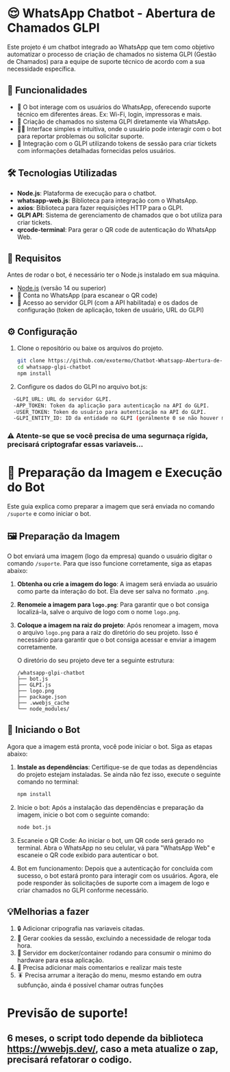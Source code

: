 # 😌 WhatsApp Chatbot - Abertura de Chamados GLPI

Este projeto é um chatbot integrado ao WhatsApp que tem como objetivo automatizar o processo de criação de chamados no sistema GLPI (Gestão de Chamados) para a equipe de suporte técnico de acordo com a sua necessidade específica.

## 🔧 Funcionalidades

- 🤖 O bot interage com os usuários do WhatsApp, oferecendo suporte técnico em diferentes áreas. Ex: Wi-Fi, login, impressoras e mais.
- 📝 Criação de chamados no sistema GLPI diretamente via WhatsApp.
- 🧑‍💻 Interface simples e intuitiva, onde o usuário pode interagir com o bot para reportar problemas ou solicitar suporte.
- 🔗 Integração com o GLPI utilizando tokens de sessão para criar tickets com informações detalhadas fornecidas pelos usuários.

## 🛠️ Tecnologias Utilizadas

- **Node.js**: Plataforma de execução para o chatbot.
- **whatsapp-web.js**: Biblioteca para integração com o WhatsApp.
- **axios**: Biblioteca para fazer requisições HTTP para o GLPI.
- **GLPI API**: Sistema de gerenciamento de chamados que o bot utiliza para criar tickets.
- **qrcode-terminal**: Para gerar o QR code de autenticação do WhatsApp Web.

## 📝 Requisitos

Antes de rodar o bot, é necessário ter o Node.js instalado em sua máquina.

- [Node.js](https://nodejs.org/) (versão 14 ou superior)
- 📱 Conta no WhatsApp (para escanear o QR code)
- 🔑 Acesso ao servidor GLPI (com a API habilitada) e os dados de configuração (token de aplicação, token de usuário, URL do GLPI)

## ⚙️ Configuração

1. Clone o repositório ou baixe os arquivos do projeto.

   ```bash
   git clone https://github.com/exotermo/Chatbot-Whatsapp-Abertura-de-Chamados-GLPI.git
   cd whatsapp-glpi-chatbot
   npm install
    ```
2. Configure os dados do GLPI no arquivo bot.js:
  ```bash
    -GLPI_URL: URL do servidor GLPI.  
    -APP_TOKEN: Token da aplicação para autenticação na API do GLPI.  
    -USER_TOKEN: Token do usuário para autenticação na API do GLPI.  
    -GLPI_ENTITY_ID: ID da entidade no GLPI (geralmente 0 se não houver multiempresas).
  ```
### ⚠️ Atente-se que se você precisa de uma segurnaça rígida, precisará criptografar essas variaveis...

# 📸 Preparação da Imagem e Execução do Bot

Este guia explica como preparar a imagem que será enviada no comando `/suporte` e como iniciar o bot.

## 🖼️ Preparação da Imagem

O bot enviará uma imagem (logo da empresa) quando o usuário digitar o comando `/suporte`. Para que isso funcione corretamente, siga as etapas abaixo:

1. **Obtenha ou crie a imagem do logo**: A imagem será enviada ao usuário como parte da interação do bot. Ela deve ser salva no formato `.png`.

2. **Renomeie a imagem para `logo.png`**: Para garantir que o bot consiga localizá-la, salve o arquivo de logo com o nome `logo.png`.

3. **Coloque a imagem na raiz do projeto**: Após renomear a imagem, mova o arquivo `logo.png` para a raiz do diretório do seu projeto. Isso é necessário para garantir que o bot consiga acessar e enviar a imagem corretamente.

    O diretório do seu projeto deve ter a seguinte estrutura:

    ```
    /whatsapp-glpi-chatbot
    ├── bot.js
    ├── GLPI.js
    ├── logo.png
    ├── package.json
    ├── .wwebjs_cache
    └── node_modules/
    ```

## 🚀 Iniciando o Bot

Agora que a imagem está pronta, você pode iniciar o bot. Siga as etapas abaixo:

1. **Instale as dependências**: Certifique-se de que todas as dependências do projeto estejam instaladas. Se ainda não fez isso, execute o seguinte comando no terminal:

   ```bash
   npm install
2. Inicie o bot: Após a instalação das dependências e preparação da imagem, inicie o bot com o seguinte comando:
   ```bash
   node bot.js

4. Escaneie o QR Code: Ao iniciar o bot, um QR code será gerado no terminal. Abra o WhatsApp no seu celular, vá para "WhatsApp Web" e escaneie o QR code exibido para autenticar o bot.

5. Bot em funcionamento: Depois que a autenticação for concluída com sucesso, o bot estará pronto para interagir com os usuários. Agora, ele pode responder às solicitações de suporte com a imagem de logo e criar chamados no GLPI conforme necessário.

## 💡Melhorias a fazer 

1. 🔒 Adicionar cripografia nas variaveis citadas.
2. 🍪 Gerar cookies da sessão, excluindo a necessidade de relogar toda hora.
3. 🐳 Servidor em docker/container rodando para consumir o minimo do hardware para essa aplicação.
4. 📝 Precisa adicionar mais comentarios e realizar mais teste
5. 🪳 Precisa arrumar a iteração do menu, mesmo estando em outra subfunção, ainda é possivel chamar outras funções

# Previsão de suporte!
## 6 meses, o script todo depende da biblioteca https://wwebjs.dev/, caso a meta atualize o zap, precisará refatorar o codigo.
